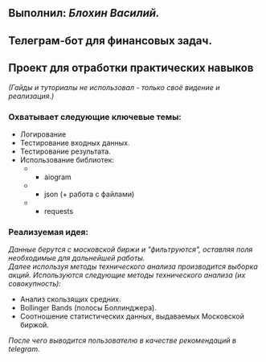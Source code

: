 ## Выполнил: *Блохин Василий.*
## Телеграм-бот для финансовых задач.
## Проект для отработки практических навыков
*(Гайды и туториалы не использовал - только своё видение и реализация.)*


### Охватывает следующие ключевые темы:

+ Логирование
+ Тестирование входных данных.
+ Тестирование результата.
+ Использование библиотек:
    + * aiogram
    + * json (+ работа с файлами)
    + * requests

### Реализуемая идея:

*Данные берутся с московской биржи и "фильтруются", оставляя поля необходимые для дальнейшей работы.*  
*Далее используя методы технического анализа производится выборка акций. Используются следующие методы технического анализа (их совокупность):*  
+ Анализ скользящих средних.
+ Bollinger Bands (полосы Боллинджера).
+ Соотношение статистических данных, выдаваемых Московской биржой.

*После чего выводится пользователю в качестве рекомендаций в telegram.*